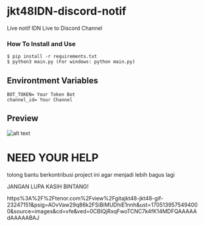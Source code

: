 # jkt48IDN-discord-notif
Live notif IDN Live to Discord Channel

### How To Install and Use

```
$ pip install -r requirements.txt
$ python3 main.py (For windows: python main.py)
```

## Environtment Variables
```
BOT_TOKEN= Your Token Bot
channel_id= Your Channel
```

## Preview
![alt text](https://cdn.discordapp.com/attachments/1189628612278759586/1195303172248445020/image.png?ex=65b37fd3&is=65a10ad3&hm=cff9f99f08718bf188bffdbb793bbf5d44fa57dd70c362097de426aadc5cf577&)

# NEED YOUR HELP

tolong bantu berkontribusi project ini agar menjadi lebih bagus lagi

JANGAN LUPA KASIH BINTANG!

https%3A%2F%2Ftenor.com%2Fview%2Fgitajkt48-jkt48-gif-23247151&psig=AOvVaw29q86k2FSiBiMUDhiE1nnh&ust=1705139575494000&source=images&cd=vfe&ved=0CBIQjRxqFwoTCNC7k4fK14MDFQAAAAAdAAAAABAJ
